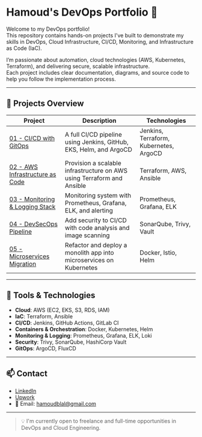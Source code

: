 # Hamoud's DevOps Portfolio 🚀

Welcome to my DevOps portfolio!  
This repository contains hands-on projects I've built to demonstrate my skills in DevOps, Cloud Infrastructure, CI/CD, Monitoring, and Infrastructure as Code (IaC).

I’m passionate about automation, cloud technologies (AWS, Kubernetes, Terraform), and delivering secure, scalable infrastructure.  
Each project includes clear documentation, diagrams, and source code to help you follow the implementation process.

---

## 📁 Projects Overview

| Project | Description | Technologies |
|--------|-------------|--------------|
| [01 - CI/CD with GitOps](./01-ci-cd-gitops-pipeline) | A full CI/CD pipeline using Jenkins, GitHub, EKS, Helm, and ArgoCD | Jenkins, Terraform, Kubernetes, ArgoCD |
| [02 - AWS Infrastructure as Code](./02-infra-as-code-aws) | Provision a scalable infrastructure on AWS using Terraform and Ansible | Terraform, AWS, Ansible |
| [03 - Monitoring & Logging Stack](./03-monitoring-logging) | Monitoring system with Prometheus, Grafana, ELK, and alerting | Prometheus, Grafana, ELK |
| [04 - DevSecOps Pipeline](./04-devsecops-security) | Add security to CI/CD with code analysis and image scanning | SonarQube, Trivy, Vault |
| [05 - Microservices Migration](./05-microservices-migration) | Refactor and deploy a monolith app into microservices on Kubernetes | Docker, Istio, Helm |

---

## 🧰 Tools & Technologies

- **Cloud**: AWS (EC2, EKS, S3, RDS, IAM)
- **IaC**: Terraform, Ansible
- **CI/CD**: Jenkins, GitHub Actions, GitLab CI
- **Containers & Orchestration**: Docker, Kubernetes, Helm
- **Monitoring & Logging**: Prometheus, Grafana, ELK, Loki
- **Security**: Trivy, SonarQube, HashiCorp Vault
- **GitOps**: ArgoCD, FluxCD

---

## 📫 Contact

- [LinkedIn](www.linkedin.com/in/hamoud-blal)  
- [Upwork](https://www.upwork.com/freelancers/~015c84e45974228b8c)  
- 📧 Email: hamoudblal@gmail.com

---

> 💡 I'm currently open to freelance and full-time opportunities in DevOps and Cloud Engineering.
